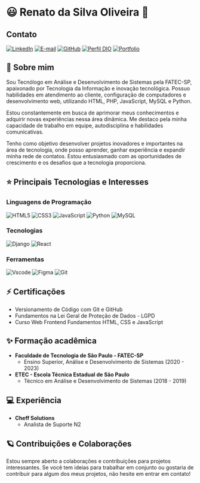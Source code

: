 # 😃 Renato da Silva Oliveira 👋

## Contato

[![LinkedIn](https://img.shields.io/badge/LinkedIn-0077B5?style=for-the-badge&logo=linkedin&logoColor=white)](https://www.linkedin.com/in/renato-da-silva-oliveira/) 
[![E-mail](https://img.shields.io/badge/-Email-000?style=for-the-badge&logo=microsoft-outlook&logoColor=007BFF)](mailto:silvarenatoh2@hotmail.com)
[![GitHub](https://img.shields.io/badge/GitHub-100000?style=for-the-badge&logo=github&logoColor=white)](https://github.com/devSilvaRenato)
[![Perfil DIO](https://img.shields.io/badge/-Meu%20Perfil%20na%20DIO-30A3DC?style=for-the-badge)](https://www.dio.me/users/silvarenatoh2)
[![Portfolio](https://img.shields.io/badge/Portfolio-FF5722?style=for-the-badge&logo=todoist&logoColor=white)](https://devsilvarenato.github.io/)





## 🎯 Sobre mim
Sou Tecnólogo em Análise e Desenvolvimento de Sistemas pela FATEC-SP, apaixonado por Tecnologia da Informação e inovação tecnológica. Possuo habilidades em atendimento ao cliente, configuração de computadores e desenvolvimento web, utilizando HTML, PHP, JavaScript, MySQL e Python. 

Estou constantemente em busca de aprimorar meus conhecimentos e adquirir novas experiências nessa área dinâmica. Me destaco pela minha capacidade de trabalho em equipe, autodisciplina e habilidades comunicativas. 

Tenho como objetivo desenvolver projetos inovadores e importantes na área de tecnologia, onde posso aprender, ganhar experiência e expandir minha rede de contatos. Estou entusiasmado com as oportunidades de crescimento e os desafios que a tecnologia proporciona.

## ⭐ Principais Tecnologias e Interesses
### Linguagens de Programação
![HTML5](https://img.shields.io/badge/HTML5-E34F26?style=for-the-badge&logo=html5&logoColor=white)
![CSS3](https://img.shields.io/badge/CSS3-1572B6?style=for-the-badge&logo=css3&logoColor=white)
![JavaScript](https://img.shields.io/badge/JavaScript-F7DF1E?style=for-the-badge&logo=javascript&logoColor=black)
![Python](https://img.shields.io/badge/python-3670A0?style=for-the-badge&logo=python&logoColor=ffdd54)
![MySQL](https://img.shields.io/badge/MySQL-00000F?style=for-the-badge&logo=mysql&logoColor=white)


### Tecnologias
![Django](https://img.shields.io/badge/django-%23092E20.svg?style=for-the-badge&logo=django&logoColor=white)
![React](https://img.shields.io/badge/React-20232A?style=for-the-badge&logo=react&logoColor=61DAFB)

### Ferramentas
![Vscode](https://img.shields.io/badge/Vscode-007ACC?style=for-the-badge&logo=visual-studio-code&logoColor=white)
![Figma](https://img.shields.io/badge/Figma-696969?style=for-the-badge&logo=figma&logoColor=figma)
![Git](https://img.shields.io/badge/GIT-E44C30?style=for-the-badge&logo=git&logoColor=white)


## ⚡ Certificações
- Versionamento de Código com Git e GitHub
- Fundamentos na Lei Geral de Proteção de Dados - LGPD
- Curso Web Frontend Fundamentos HTML, CSS e JavaScript


## ✨ Formação acadêmica
- **Faculdade de Tecnologia de São Paulo - FATEC-SP**
  - Ensino Superior, Análise e Desenvolvimento de Sistemas (2020 - 2023)
- **ETEC - Escola Técnica Estadual de São Paulo**
  - Técnico em Análise e Desenvolvimento de Sistemas (2018 - 2019)

## 💻 Experiência
- **Cheff Solutions**
  - Analista de Suporte N2

## 🪐 Contribuições e Colaborações
Estou sempre aberto a colaborações e contribuições para projetos interessantes. Se você tem ideias para trabalhar em conjunto ou gostaria de contribuir para algum dos meus projetos, não hesite em entrar em contato!